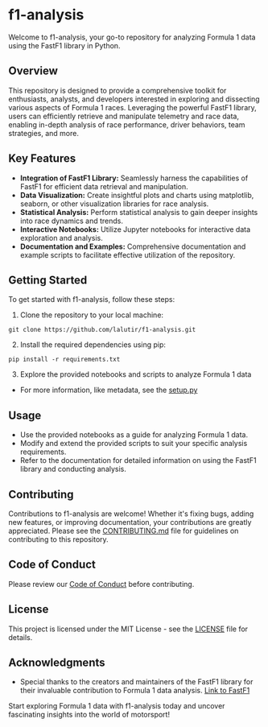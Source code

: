 # f1-analysis

Welcome to f1-analysis, your go-to repository for analyzing Formula 1 data using the FastF1 library in Python.

## Overview
This repository is designed to provide a comprehensive toolkit for enthusiasts, analysts, and developers interested in exploring and dissecting various aspects of Formula 1 races. Leveraging the powerful FastF1 library, users can efficiently retrieve and manipulate telemetry and race data, enabling in-depth analysis of race performance, driver behaviors, team strategies, and more.

## Key Features
- **Integration of FastF1 Library:** Seamlessly harness the capabilities of FastF1 for efficient data retrieval and manipulation.
- **Data Visualization:** Create insightful plots and charts using matplotlib, seaborn, or other visualization libraries for race analysis.
- **Statistical Analysis:** Perform statistical analysis to gain deeper insights into race dynamics and trends.
- **Interactive Notebooks:** Utilize Jupyter notebooks for interactive data exploration and analysis.
- **Documentation and Examples:** Comprehensive documentation and example scripts to facilitate effective utilization of the repository.

## Getting Started
To get started with f1-analysis, follow these steps:

1. Clone the repository to your local machine:

```
git clone https://github.com/lalutir/f1-analysis.git
```

2. Install the required dependencies using pip:

```
pip install -r requirements.txt
```

3. Explore the provided notebooks and scripts to analyze Formula 1 data
- For more information, like metadata, see the [setup.py](setup.py)

## Usage
- Use the provided notebooks as a guide for analyzing Formula 1 data.
- Modify and extend the provided scripts to suit your specific analysis requirements.
- Refer to the documentation for detailed information on using the FastF1 library and conducting analysis.

## Contributing
Contributions to f1-analysis are welcome! Whether it's fixing bugs, adding new features, or improving documentation, your contributions are greatly appreciated. Please see the [CONTRIBUTING.md](CONTRIBUTING.md) file for guidelines on contributing to this repository.

## Code of Conduct
Please review our [Code of Conduct](CODE_OF_CONDUCT.md) before contributing.

## License
This project is licensed under the MIT License - see the [LICENSE](LICENSE) file for details.

## Acknowledgments
- Special thanks to the creators and maintainers of the FastF1 library for their invaluable contribution to Formula 1 data analysis. [Link to FastF1](https://github.com/theOehrly/Fast-F1)

Start exploring Formula 1 data with f1-analysis today and uncover fascinating insights into the world of motorsport!

